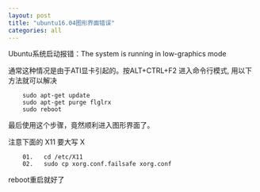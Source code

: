 ```yaml
---
layout: post
title: "ubuntu16.04图形界面错误"
categories: all 
---
```



Ubuntu系统启动报错：The system is running in low-graphics mode


通常这种情况是由于ATI显卡引起的。按ALT+CTRL+F2 进入命令行模式, 用以下方法就可以解决


        sudo apt-get update
        sudo apt-get purge flglrx
        sudo reboot


最后使用这个步骤，竟然顺利进入图形界面了。
 
注意下面的 X11 要大写 X


        01.   cd /etc/X11  
        02.   sudo cp xorg.conf.failsafe xorg.conf 

reboot重启就好了